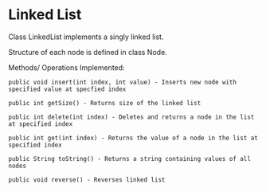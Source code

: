 # Linked List

Class LinkedList implements a singly linked list.

Structure of each node is defined in class Node.

Methods/ Operations Implemented:

	public void insert(int index, int value) - Inserts new node with specified value at specfied index

	public int getSize() - Returns size of the linked list

	public int delete(int index) - Deletes and returns a node in the list at specified index

	public int get(int index) - Returns the value of a node in the list at specified index

	public String toString() - Returns a string containing values of all nodes		

	public void reverse() - Reverses linked list
	
	